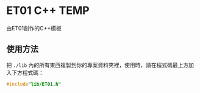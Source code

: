 # ET01 C++ TEMP

由ET01創作的C++模板

## 使用方法

把 `./lib` 內的所有東西複製到你的專案資料夾裡，使用時，請在程式碼最上方加入下方程式碼：
```cpp
#include"lib/ET01.h"
```
